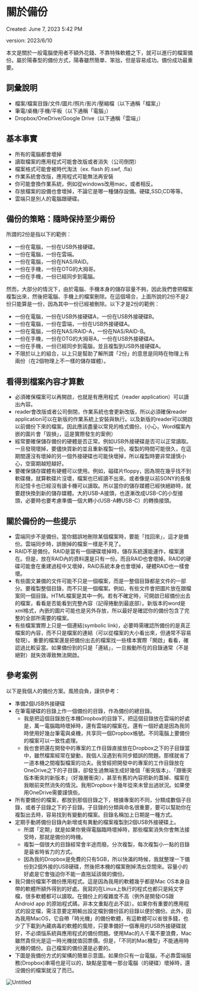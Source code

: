 # 關於備份

Created: June 7, 2023 5:42 PM

version: 2023/6/10

本文是關於一般電腦使用者不額外花錢、不靠特殊軟體之下，就可以進行的檔案備份。屬於陽春型的備份方式，陽春雖然簡單、笨拙，但是容易成功。備份成功最重要。

## 詞彙說明

- 檔案/檔案目錄/文件/圖片/照片/影片/壓縮檔（以下通稱「檔案」）
- 筆電/桌機/手機/平板（以下通稱「電腦」）
- Dropbox/OneDrive/Google Drive（以下通稱「雲端」）

## 基本事實

- 所有的電腦都會壞掉
- 讀取檔案的應用程式可能會改版或者消失（公司倒閉）
- 檔案格式可能會被時代淘汰（ex. flash 的.swf, .fla）
- 作業系統會改版，應用程式可能無法再安裝
- 你可能會換作業系統，例如從windows改用mac，或者相反。
- 存放檔案的設備也會壞掉，不論它是哪一種儲存設備。硬碟,SSD,CD等等。
- 雲端只是別人的電腦跟硬碟。

## 備份的策略：隨時保持至少兩份

所謂的2份是指以下的範例：

- 一份在電腦，一份在USB外接硬碟。
- 一份在電腦，一份在雲端。
- 一份在電腦，一份在NAS/RAID。
- 一份在手機，一份在OTG的大拇哥。
- 一份在手機，一份已經同步到電腦。

然而，大部分的情況下，由於電腦、手機本身的儲存容量不夠，因此我們會把檔案複製出來，然後把電腦、手機上的檔案刪除。在這個場合，上面所說的2份不是2份只能算是一份，因為其中一份已經被刪除。以下才是2份的範例：

- 一份在電腦，一份在USB外接硬碟A，一份在USB外接硬碟B。
- 一份在電腦，一份在雲端，一份在USB外接硬碟A。
- 一份在電腦，一份在NAS/RAID-A，一份在NAS/RAID-B。
- 一份在手機，一份在OTG的大拇哥A，一份在USB外接硬碟A。
- 一份在手機，一份已經同步到電腦，並且複製到USB外接硬碟A。
- 不限於以上的組合，以上只是幫助了解所謂「2份」的意思是同時在物理上有兩份（在2個物理上不一樣的儲存媒體）。

## 看得到檔案內容才算數

- 必須確保檔案可以再開啟，也就是有應用程式（reader application）可以讀出內容。
- reader會改版或者公司倒閉，作業系統也會更新改版，所以必須確保reader application可以在新版的作業系統上安裝與執行。以及新版的reader可以開啟以前備份下來的檔案。因此應該盡量以常見的格式備份。(小心，Word檔案內嵌的圖片會「毀損」，這是實際發生的案例）
- 經常要確保儲存備份的硬體是否正常。例如USB外接硬碟是否可以正常讀取。一旦發現壞掉，要儘快買新的並且重新複製一份。複製的時間可能很久，在這期間還沒有壞掉的另一個外接硬碟也可能快壞掉，所以複製時要非常謹慎小心，空窗期越短越好。
- 要確保儲存媒體有硬體可以使用。例如，磁碟片floppy，因為現在幾乎找不到軟碟機，就算軟碟片沒壞，檔案也已經讀不出來。或者像是以前SONY的長條形記憶卡也已經沒有讀卡機可以讀取。所以當你的儲存媒體已經快絕跡時，就要趕快換到新的儲存媒體。大的USB-A接頭，也逐漸改成USB-C的小型接頭，必要時也要考慮準備一個大轉小(USB-A轉USB-C）的轉換接頭。

## 關於備份的一些提示

- 雲端同步不是備份。當你錯誤地刪除某個檔案時，要能「找回來」，這才是備份。雲端同步時，誤刪掉的檔案一樣是不見了。
- RAID不是備份。RAID是當有一個硬碟壞掉時，儲存系統還能運作，檔案還在。但是，放在RAID內的資料還是只有一份。而且RAID也會壞掉。RAID的硬碟可能會在重建過程中又壞掉，RAID系統本身也會壞掉，硬體RAID也一樣會壞。
- 有些圖文兼備的文件可能不只是一個檔案，而是一整個目錄都是文件的一部分。要複製整個目錄，而不只是一個檔案。例如，有些文件會把圖片放在跟檔案同一個目錄。HTML檔案是其中一例。若有不確定時，可開啟已經備份出去的檔案，看看是否能看到完整內容（記得捲動到最底部）。新版本的word是xml格式，內嵌的圖片可能也是另外存放，所以最好是確認你的備份包含了完整的全部所需要的檔案。
- 有些檔案實際上只是一個連結(symbolic link)，必要時需確認所備份的是真正檔案的內容，而不只是檔案的連結（可以從檔案的大小看出來，但通常不容易發現）。重要的檔案還是把備份出去的檔案找一些樣本實際「開啟」看看，確認過比較妥當。如果備份到的只是「連結」，一旦搬動所在的目錄通常（不是絕對）就失效導致無法開啟。

## 參考案例

以下是我個人的備份方案。風險自負，謹供參考：

- 準備2個USB外接硬碟
- 在筆電硬碟的目錄上作一個備份的目錄，作為備份的總目錄。
    - 我是把這個目錄放在本機Dropbox的目錄下。把這個目錄放在雲端的好處是，萬一電腦臨時壞掉時，還有雲端的檔案在。還有一個好處是因為我同時使用好幾台筆電與桌機，共享同一個Dropbox帳號。不同電腦上要備份的檔案可以一致性處理。
    - 我也會把還在開發中的專案的工作目錄直接放在Dropbox之下的子目錄當中，雖然檔案經常在變動，我個人沒遇到有同步錯誤的問題。那樣就省了一道本機之間複製檔案的功夫。我曾經把開發中的專案的工作目錄放在OneDrive之下的子目錄，卻發生過無端生成好幾個「衝突版本」、「跟衝突版本衝突的新版本」（好幾層衝突），甚至有舊的內容把新的蓋掉、檔案在我眼前突然消失的情況。我用Dropbox十幾年從來未曾出過狀況。如果使用OneDrive需要謹慎些。
- 所有要備份的檔案，都放到那個目錄之下，根據專案的不同，分類成數個子目錄，或者子目錄之下的子目錄。子目錄的分類與命名很重要，要可以幫助你在複製出去時，容易找到有變動的檔案。目錄名稱加上日期是一種方式。
- 定期手動將備份目錄內新增或有異動的檔案複製到2個USB外接硬碟上。
    - 所謂「定期」就是如果你覺得電腦臨時壞掉時，那些檔案消失你會無法接受時，那就是備份的時機。
    - 複製一個很大的目錄經常會半途而廢。分次複製，每次複製小一點的目錄是最省時省力的方式。
    - 因為我的Dropbox是免費的只有5GB，所以快滿的時候，我就整理一下備份到2個外接的USB硬碟，然後把本機的檔案刪掉清出空間來。容量小的好處是它會強迫你不能一直拖延該做的備份。
- 我只備份檔案不備份應用程式。這是因為我用的軟體幾乎都是Mac OS本身自帶的軟體所額外得到的好處。我寫的在Linux上執行的程式也都只是純文字檔，很多軟體都可以讀取。在備份上的複雜度不高（例外是開發iOS跟Android app 的原始程式碼，非本文重點在此不談）。如果你有重要的應用程式的設定檔，需注意要定期輸出設定檔到備份區的目錄以便於備份。此外，因為我用MacOS，它自帶「時光機」的備份軟體，有這軟體可以省很多錢，也少了下載到內藏病毒的軟體的風險，只要準備好一個專用的USB外接硬碟就好，不必煩惱系統與應用程式的備份問題。使用Mac的人千萬不要浪費，Mac雖然貴但光是這一時光機就值回票價。但是，「不同的Mac機型」不能通用時光機的備份。自己檔案的備份還是必要的。
- 下圖是我備份方式的架構的簡單示意圖。如果你只有一台電腦，不必靠雲端服務(Dropbox)串場也是可以的，缺點是當唯一那台電腦（的硬碟）壞掉時，還沒備份的檔案就沒了而已。

![Untitled](%E9%97%9C%E6%96%BC%E5%82%99%E4%BB%BD%20428d60c189f34bcb9570c066a40adcb3/Untitled.png)